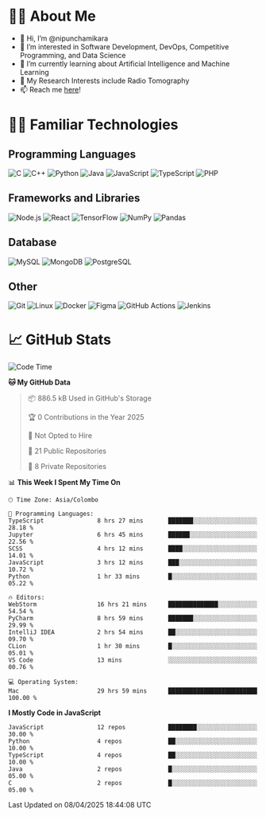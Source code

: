 # 🙋‍♂️ About Me
- 👋 Hi, I’m @nipunchamikara
- 👀 I’m interested in Software Development, DevOps, Competitive Programming, and Data Science
- 🌱 I’m currently learning about Artificial Intelligence and Machine Learning
- 📜 My Research Interests include Radio Tomography
- 📫 Reach me [here](mailto:nipunchamikara@yahoo.com)!

# 👨‍💻 Familiar Technologies

## Programming Languages
![C](https://img.icons8.com/color/48/000000/c-programming.png "C")
![C++](https://img.icons8.com/color/48/000000/c-plus-plus-logo.png "C++")
![Python](https://img.icons8.com/color/48/000000/python.png "Python")
![Java](https://img.icons8.com/color/48/000000/java-coffee-cup-logo.png "Java")
![JavaScript](https://img.icons8.com/color/48/000000/javascript.png "JavaScript")
![TypeScript](https://img.icons8.com/color/48/000000/typescript.png "TypeScript")
![PHP](https://img.icons8.com/officel/48/000000/php-logo.png "PHP")

## Frameworks and Libraries
![Node.js](https://img.icons8.com/color/48/000000/nodejs.png "Node.js")
![React](https://img.icons8.com/officel/48/000000/react.png "React")
![TensorFlow](https://img.icons8.com/color/48/000000/tensorflow.png "TensorFlow")
![NumPy](https://img.icons8.com/color/48/000000/numpy.png "NumPy")
![Pandas](https://img.icons8.com/color/48/000000/pandas.png "Pandas")

## Database
![MySQL](https://img.icons8.com/color/48/000000/mysql-logo.png "MySQL")
![MongoDB](https://img.icons8.com/color/48/000000/mongodb.png "MongoDB")
![PostgreSQL](https://img.icons8.com/color/48/000000/postgreesql.png "PostgreSQL")

## Other
![Git](https://img.icons8.com/color/48/000000/git.png "Git")
![Linux](https://img.icons8.com/color/48/000000/linux.png "Linux")
![Docker](https://img.icons8.com/color/48/000000/docker.png "Docker")
![Figma](https://img.icons8.com/color/48/000000/figma.png "Figma")
![GitHub Actions](https://img.icons8.com/color/48/000000/github.png "GitHub Actions")
![Jenkins](https://img.icons8.com/color/48/000000/jenkins.png "Jenkins")

# 📈 GitHub Stats

<!--START_SECTION:waka-->
![Code Time](http://img.shields.io/badge/Code%20Time-1%2C458%20hrs%2051%20mins-blue)

**🐱 My GitHub Data** 

> 📦 886.5 kB Used in GitHub's Storage 
 > 
> 🏆 0 Contributions in the Year 2025
 > 
> 🚫 Not Opted to Hire
 > 
> 📜 21 Public Repositories 
 > 
> 🔑 8 Private Repositories 
 > 
📊 **This Week I Spent My Time On** 

```text
🕑︎ Time Zone: Asia/Colombo

💬 Programming Languages: 
TypeScript               8 hrs 27 mins       ███████░░░░░░░░░░░░░░░░░░   28.18 % 
Jupyter                  6 hrs 45 mins       ██████░░░░░░░░░░░░░░░░░░░   22.56 % 
SCSS                     4 hrs 12 mins       ████░░░░░░░░░░░░░░░░░░░░░   14.01 % 
JavaScript               3 hrs 12 mins       ███░░░░░░░░░░░░░░░░░░░░░░   10.72 % 
Python                   1 hr 33 mins        █░░░░░░░░░░░░░░░░░░░░░░░░   05.22 % 

🔥 Editors: 
WebStorm                 16 hrs 21 mins      ██████████████░░░░░░░░░░░   54.54 % 
PyCharm                  8 hrs 59 mins       ███████░░░░░░░░░░░░░░░░░░   29.99 % 
IntelliJ IDEA            2 hrs 54 mins       ██░░░░░░░░░░░░░░░░░░░░░░░   09.70 % 
CLion                    1 hr 30 mins        █░░░░░░░░░░░░░░░░░░░░░░░░   05.01 % 
VS Code                  13 mins             ░░░░░░░░░░░░░░░░░░░░░░░░░   00.76 % 

💻 Operating System: 
Mac                      29 hrs 59 mins      █████████████████████████   100.00 % 
```

**I Mostly Code in JavaScript** 

```text
JavaScript               12 repos            ████████░░░░░░░░░░░░░░░░░   30.00 % 
Python                   4 repos             ██░░░░░░░░░░░░░░░░░░░░░░░   10.00 % 
TypeScript               4 repos             ██░░░░░░░░░░░░░░░░░░░░░░░   10.00 % 
Java                     2 repos             █░░░░░░░░░░░░░░░░░░░░░░░░   05.00 % 
C                        2 repos             █░░░░░░░░░░░░░░░░░░░░░░░░   05.00 % 
```




 Last Updated on 08/04/2025 18:44:08 UTC
<!--END_SECTION:waka-->

